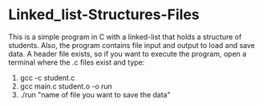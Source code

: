 # Linked_list-Structures-Files
This is a simple program in C with a linked-list that holds a structure of students. Also, the program contains file input and output to load and save data. A header file exists, so if you want to execute the program, open a terminal where the .c files exist and type:
1) gcc -c student.c
2) gcc main.c student.o -o run
3) ./run "name of file you want to save the data"
